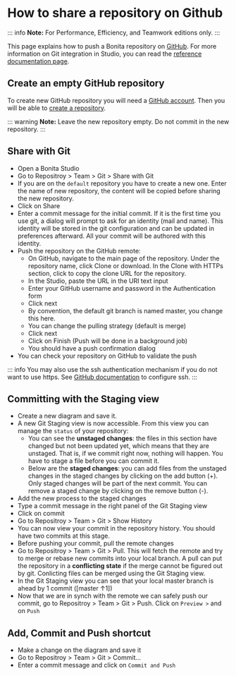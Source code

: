 # How to share a repository on Github

::: info
**Note:** For Performance, Efficiency, and Teamwork editions only.
:::

This page explains how to push a Bonita repository on [GitHub](https://github.com/). For more information on Git integration in Studio, you can read the [reference documentation page](workspaces-and-repositories.md#git).

## Create an empty GitHub repository

To create new GitHub repository you will need a [GitHub account](https://help.github.com/articles/signing-up-for-a-new-github-account/).
Then you will be able to [create a repository](https://help.github.com/articles/create-a-repo/). 

::: warning
**Note:** Leave the new repository empty. Do not commit in the new repository.
:::

## Share with Git

* Open a Bonita Studio
* Go to Repositroy > Team > Git > Share with Git
* If you are on the `default` repository you have to create a new one. Enter the name of new repository, the content will be copied before sharing the new repository.
* Click on Share
* Enter a commit message for the initial commit. If it is the first time you use git, a dialog will prompt to ask for an identity (mail and name). This identity will be stored in the git configuration and can be updated in preferences afterward. All your commit will be authored with this identity.
* Push the repository on the GitHub remote:
   *  On GitHub, navigate to the main page of the repository. Under the repository name, click Clone or download. In the Clone with HTTPs section, click to copy the clone URL for the repository.
   * In the Studio, paste the URL in the URI text input
   * Enter your GitHub username and password in the Authentication form
   * Click next
   * By convention, the default git branch is named master, you change this here.
   * You can change the pulling strategy (default is merge)
   * Click next
   * Click on Finish (Push will be done in a background job)
   * You should have a push confirmation dialog 
* You can check your repository on GitHub to validate the push

::: info
You may also use the ssh authentication mechanism if you do not want to use https. See [GitHub documentation](https://help.github.com/articles/connecting-to-github-with-ssh/) to configure ssh.
:::

## Committing with the Staging view

* Create a new diagram and save it.
* A new Git Staging view is now accessible. From this view you can manage the `status` of your repository:
    * You can see the **unstaged changes**: the files in this section have changed but not been updated yet, which means that they are unstaged. That is, if we commit right now, nothing will happen. You have to stage a file before you can commit it.
    * Below are the **staged changes**: you can add files from the unstaged changes in the staged changes by clicking on the add button (+). Only staged changes will be part of the next commit. You can remove a staged change by clicking on the remove button (-).
* Add the new process to the staged changes
* Type a commit message in the right panel of the Git Staging view
* Click on commit
* Go to Repositroy > Team > Git > Show History
* You can now view your commit in the repository history. You should have two commits at this stage.
* Before pushing your commit, pull the remote changes
* Go to Repositroy > Team > Git > Pull. This will fetch the remote and try to merge or rebase new commits into your local branch. A pull can put the repository in a **conflicting state** if the merge cannot be figured out by git. Conlicting files can be merged using the Git Staging view.
* In the Git Staging view you can see that your local master branch is ahead by 1 commit ([master ↑1])
* Now that we are in synch with the remote we can safely push our commit, go to Repositroy > Team > Git > Push. Click on `Preview >` and on `Push`

## Add, Commit and Push shortcut

* Make a change on the diagram and save it
* Go to Repositroy > Team > Git > Commit...
* Enter a commit message and click on `Commit and Push`

